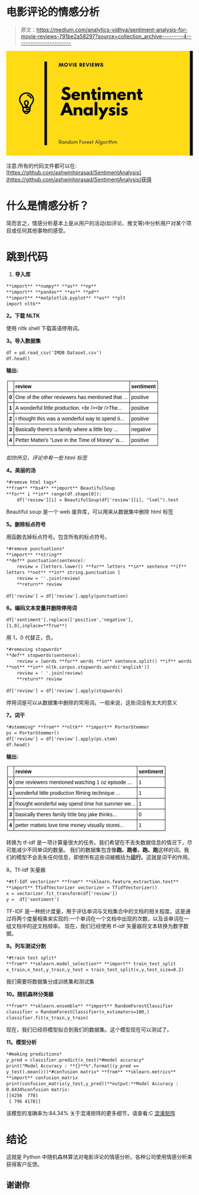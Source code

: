# 电影评论的情感分析

> 原文：<https://medium.com/analytics-vidhya/sentiment-analysis-for-movie-reviews-791be2a58297?source=collection_archive---------4----------------------->

![](img/29ba97dea0e9547b332a46955befda52.png)

注意:所有的代码文件都可以在:[https://github.com/ashwinhprasad/SentimentAnalysis](https://github.com/ashwinhprasad/SentimentAnalysis)获得

# 什么是情感分析？

简而言之，情感分析基本上是从用户的活动(如评论、推文等)中分析用户对某个项目或任何其他事物的感受。

# 跳到代码

1.  **导入库**

```
**import** **numpy** **as** **np**
**import** **pandas** **as** **pd**
**import** **matplotlib.pyplot** **as** **plt
import nltk**
```

**2。下载 NLTK**

使用 nltk shell 下载英语停用词。

**3。导入数据集**

```
df = pd.read_csv('IMDB Dataset.csv')
df.head()
```

**输出:**

![](img/cc966032b9afb3f7581466d3e97ee0ba.png)

*如你所见，评论中有一些 html 标签*

**4。美丽的汤**

```
*#remove html tags*
**from** **bs4** **import** BeautifulSoup
**for** i **in** range(df.shape[0]):
    df['review'][i] = BeautifulSoup(df['review'][i], "lxml").text
```

Beautiful soup 是一个 web 废弃库，可以用来从数据集中删除 html 标签

**5。删除标点符号**

用函数去掉标点符号。包含所有的标点符号。

```
*#remove punctuations*
**import** **string**
**def** punctuation(sentence):
    review = [letters.lower() **for** letters **in** sentence **if** letters **not** **in** string.punctuation ]
    review = ''.join(review)
    **return** review

df['review'] = df['review'].apply(punctuation)
```

**6。编码文本变量并删除停用词**

```
df['sentiment'].replace(['positive','negative'],[1,0],inplace=**True**)
```

用 1，0 代替正，负。

```
*#removing stopwords*
**def** stopwords(sentence):
    review = [words **for** words **in** sentence.split() **if** words **not** **in** nltk.corpus.stopwords.words('english')]
    review = ' '.join(review)
    **return** review

df['review'] = df['review'].apply(stopwords)
```

停用词是可以从数据集中删除的常用词。一般来说，这些词没有太大的意义

**7。词干**

```
*#stemming* **from** **nltk** **import** PorterStemmer 
ps = PorterStemmer() 
df['review'] = df['review'].apply(ps.stem)
df.head()
```

**输出:**

![](img/039eb036421138a05ae24bc411b326d5.png)

转换为 tf-idf 是一项计算量很大的任务。我们希望在不丢失数据信息的情况下，尽可能减少不同单词的数量。
我们的数据集包含像**跑、跑者、跑、跑**这样的词。我们的模型不会丢失任何信息，即使所有这些词被概括为**运行**。这就是词干的作用。

8。Tf-Idf 矢量器

```
*#tf-Idf vectorizer* **from** **sklearn.feature_extraction.text** **import** TfidfVectorizer vectorizer = TfidfVectorizer() 
x = vectorizer.fit_transform(df['review']) 
y =  df['sentiment']
```

TF-IDF 是一种统计度量，用于评估单词与文档集合中的文档的相关程度。这是通过将两个度量相乘来实现的:一个单词在一个文档中出现的次数，以及该单词在一组文档中的逆文档频率。
现在，我们已经使用 tf-idf 矢量器将文本转换为数字数据。

**9。列车测试分割**

```
*#train test split* 
**from** **sklearn.model_selection** **import** train_test_split x_train,x_test,y_train,y_test = train_test_split(x,y,test_size=0.2)
```

我们需要将数据集分成训练集和测试集

**10。随机森林分类器**

```
**from** **sklearn.ensemble** **import** RandomForestClassifier
classifier = RandomForestClassifier(n_estimators=100,)
classifier.fit(x_train,y_train)
```

现在，我们已经将模型拟合到我们的数据集。这个模型现在可以测试了。

**11。模型分析**

```
*#making predictions*
y_pred = classifier.predict(x_test)*#model accuracy*
print("Model Accuracy : **{}**%".format((y_pred == y_test).mean()))*#confusion matrix* **from** **sklearn.metrics** **import** confusion_matrix print(confusion_matrix(y_test,y_pred))**output:**Model Accuracy : 0.8434%confusion matrix: 
[[4256  770]
 [ 796 4178]]
```

该模型的准确率为:84.34%
关于混淆矩阵的更多细节，请查看:C [混淆矩阵](/analytics-vidhya/pytorch-for-deep-learning-confusion-matrix-e73163277c95)

# 结论

这就是 Python 中随机森林算法对电影评论的情感分析。各种公司使用情感分析来获得客户反馈。

## 谢谢你